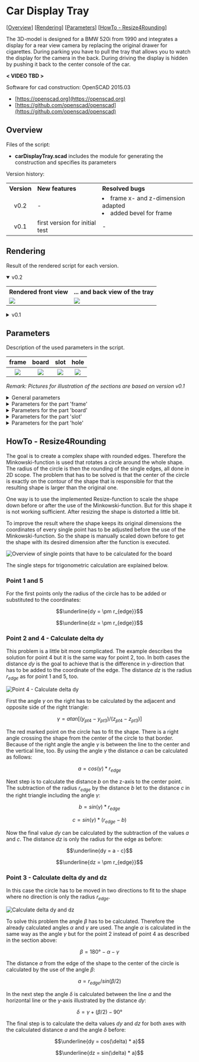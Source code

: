 # Car Display Tray #

[[Overview](#overview)] [[Rendering](#rendering)] [[Parameters](#parameters)] [[HowTo - Resize4Rounding](#howToRounding)]

The 3D-model is designed for a BMW 520i from 1990 and integrates a display for a rear view camera by replacing the original drawer for cigarettes. During parking you have to pull the tray that allows you to watch the display for the camera in the back. During driving the display is hidden by pushing it back to the center console of the car.

__< VIDEO TBD >__

Software for cad construction: OpenSCAD 2015.03
- [https://openscad.org](https://openscad.org)
- [https://github.com/openscad/openscad](https://github.com/openscad/openscad)

<a name="overview"></a>
## Overview ##

Files of the script:

- __carDisplayTray.scad__ includes the module for generating the construction and specifies its parameters

Version history:

<table>
	<tr>
		<th align="center">Version</th>
		<th align="left">New features</th>
		<th align="left">Resolved bugs</th>
	</tr>
	<tr></tr>
	<tr>
		<td align="center">v0.2</td>
		<td align="left">-</td>
		<td align="left">
			<li>frame x- and z-dimension adapted</li>
			<li>added bevel for frame</li>
		</td>
	</tr>
	<tr></tr>
	<tr>
		<td align="center">v0.1</td>
		<td align="left">first version for initial test</td>
		<td align="left">-</td>
	</tr>
</table>

<a name="rendering"></a>
## Rendering

Result of the rendered script for each version.

<details open>
<summary>v0.2</summary>
<table>
	<tr>
		<th align="left">Rendered front view</th>
		<th align="left">... and back view of the tray</th>
	</tr>
	<tr></tr>
	<tr>
		<td><img src="pictures/carDisplayTray_front_v0-2.png"></td>
		<td><img src="pictures/carDisplayTray_back_v0-2.png"></td>
	</tr>
</table>
</details>

<details>
<summary>v0.1</summary>
<table>
	<tr>
		<th align="left">Rendered front view</th>
		<th align="left">... and back view of the tray</th>
	</tr>
	<tr></tr>
	<tr>
		<td><img src="pictures/carDisplayTray_front_v0-1.png"></td>
		<td><img src="pictures/carDisplayTray_back_v0-1.png"></td>
	</tr>
</table>
</details>

<a name="parameters"></a>
## Parameters ##

Description of the used parameters in the script.

<table>
	<tr align="center">
		<th>frame</th>
		<th>board</th>
		<th>slot</th>
		<th>hole</th>
	</tr>
	<tr></tr>
	<tr align="center">
		<th><img src="pictures/carDisplayTray_partFrame_v0-1.png"></th>
		<th><img src="pictures/carDisplayTray_partBoard_v0-1.png"></th>
		<th><img src="pictures/carDisplayTray_partSlot_v0-1.png"></th>
		<th><img src="pictures/carDisplayTray_partHole_v0-1.png"></th>
	</tr>
</table>

_Remark: Pictures for illustration of the sections are based on version v0.1_

<details>
<summary>General parameters</summary>
<br>
<table align="left">
	<tr>
		<th>Name</th>
		<th>Description</th>
	</tr>
	<tr>
		<td>_fn</td>
		<td>Resolution of rounded edges</td>
	</tr>
</table>
<br>
</details>

<details>
<summary>Parameters for the part 'frame'</summary>
<br>
<table align="left">
	<tr>
		<th>Name</th>
		<th>Description</th>
	</tr>
	<tr>
		<td>fr_dim_x</td>
		<td>x-dimension outer edge</td>
	</tr>
	<tr>
		<td>fr_delta_y</td>
		<td>Additional expansion for display in y-dimension</td>
	</tr>
	<tr>
		<td>fr_dim_y1</td>
		<td>y-dimension outer edge left side</td>
	</tr>
	<tr>
		<td>fr_dim_y2</td>
		<td>y-dimension outer edge right side</td>
	</tr>
	<tr>
		<td>fr_dim_z</td>
		<td>z-dimension outer edge</td>
	</tr>
	<tr>
		<td>fr_edge_r</td>
		<td>Radius of the rounded edges</td>
	</tr>
	<tr>
		<td>fr_bevel_y</td>
		<td>Start-position of the bevel in the back</td>
	</tr>
	<tr>
		<td>fr_bevel_angel</td>
		<td>Angle of the bevel (for slot of BMW)</td>
	</tr>
	<tr>
		<td>fr_display_dim_x</td>
		<td>x-dimension of display</td>
	</tr>
	<tr>
		<td>fr_display_dim_y</td>
		<td>y-dimension of display</td>
	</tr>
	<tr>
		<td>fr_display_delta_z</td>
		<td>Distance display from the bottom</td>
	</tr>
	<tr>
		<td>fr_rail_delta_x</td>
		<td>Additional expansion for rail in x-dimension</td>
	</tr>
	<tr>
		<td>fr_rail_pos_x1</td>
		<td>Left position of rail for locking channel</td>
	</tr>
	<tr>
		<td>fr_rail_pos_x2</td>
		<td>Right position of rail for locking channel</td>
	</tr>
	<tr>
		<td>fr_rail_dim_z</td>
		<td>z-dimension of rail</td>
	</tr>
	<tr>
		<td>fr_feet_dim_x</td>
		<td>x-dimension for feet for display at the side</td>
	</tr>
	<tr>
		<td>fr_feet_dim_z</td>
		<td>z-dimension for feet for display at the side</td>
	</tr>
</table>
<br>
</details>

<details>
<summary>Parameters for the part 'board'</summary>
<br>
<table align="left">
	<tr>
		<th>Name</th>
		<th>Description</th>
	</tr>
	<tr>
		<td>bd_pos_x1</td>
		<td>Left position in x-dimension</td>
	</tr>
	<tr>
		<td>bd_pos_x2</td>
		<td>Right position in x-dimension</td>
	</tr>
	<tr>
		<td>bd_pt1_pos_y</td>
		<td>Point 1 position in y-dimension</td>
	</tr>
	<tr>
		<td>bd_pt1_pos_z</td>
		<td>Point 1 position in z-dimension</td>
	</tr>
	<tr>
		<td>bd_pt2_pos_y</td>
		<td>Point 2 position in y-dimension</td>
	</tr>
	<tr>
		<td>bd_pt2_pos_z</td>
		<td>Point 2 position in z-dimension</td>
	</tr>
	<tr>
		<td>bd_pt3_pos_y</td>
		<td>Point 3 position in y-dimension</td>
	</tr>
	<tr>
		<td>bd_pt3_pos_z</td>
		<td>Point 3 position in z-dimension</td>
	</tr>
	<tr>
		<td>bd_pt4_pos_y</td>
		<td>Point 4 position in y-dimension</td>
	</tr>
	<tr>
		<td>bd_pt4_pos_z</td>
		<td>Point 4 position in z-dimension</td>
	</tr>
	<tr>
		<td>bd_pt5_pos_y</td>
		<td>Point 5 position in y-dimension</td>
	</tr>
	<tr>
		<td>bd_pt5_pos_z</td>
		<td>Point 5 position in z-dimension</td>
	</tr>
	<tr>
		<td>bd_edge_r</td>
		<td>Radius of the rounded edges</td>
	</tr>
</table>
<br>
</details>

<details>
<summary>Parameters for the part 'slot'</summary>
<br>
<table align="left">
	<tr>
		<th>Name</th>
		<th>Description</th>
	</tr>
	<tr>
		<td>st_delta_x</td>
		<td>Tolerance for slot in x-dimension</td>
	</tr>
	<tr>
		<td>st_delta_y</td>
		<td>Tolerance for slot in y-dimension</td>
	</tr>
	<tr>
		<td>st_pos_x1</td>
		<td>Left position of slot for fixation in channel</td>
	</tr>
	<tr>
		<td>st_pos_x2</td>
		<td>Right position of slot for fixation in channel</td>
	</tr>
	<tr>
		<td>st_pos_y1</td>
		<td>Front position of slot for fixation in channel</td>
	</tr>
	<tr>
		<td>st_pos_y2</td>
		<td>Back position of slot for fixation in channel</td>
	</tr>
	<tr>
		<td>st_bar_dim_z</td>
		<td>z-dimension of the bar to connect the fixation</td>
	</tr>
</table>
<br>
</details>

<details>
<summary>Parameters for the part 'hole'</summary>
<br>
<table align="left">
	<tr>
		<th>Name</th>
		<th>Description</th>
	</tr>
	<tr>
		<td>hl_connector_d</td>
		<td>Diameter for hole for connector and wire</td>
	</tr>
	<tr>
		<td>hl_connector_dim_x</td>
		<td>x-dimension for hole cutting off the board</td>
	</tr>
</table>
<br>
</details>

<a name="howToRounding"></a>
## HowTo - Resize4Rounding ##

The goal is to create a complex shape with rounded edges. Therefore the Minkowski-function is used that rotates a circle around the whole shape. The radius of the circle is then the rounding of the single edges, all done in 2D scope. The problem that has to be solved is that the center of the circle is exactly on the contour of the shape that is responsible for that the resulting shape is larger than the original one.

One way is to use the implemented Resize-function to scale the shape down before or after the use of the Minkowski-function. But for this shape it is not working sufficient. After resizing the shape is distorted a little bit.

To improve the result where the shape keeps its original dimensions the coordinates of every single point has to be adjusted before the use of the Minkowski-function. So the shape is manually scaled down before to get the shape with its desired dimension after the function is executed.

![Overview of single points that have to be calculated for the board](pictures/carDisplayTray_howtoOverview.png)

The single steps for trigonometric calculation are explained below.

### Point 1 and 5 ###

For the first points only the radius of the circle has to be added or substituted to the coordinates:

$$\underline{dy = \pm r_{edge}}$$

$$\underline{dz = \pm r_{edge}}$$

### Point 2 and 4 - Calculate delta dy ###

This problem is a little bit more complicated. The example describes the solution for point 4 but it is the same way for point 2, too. In both cases the distance $dy$ is the goal to achieve that is the difference in y-direction that has to be added to the coordinate of the edge. The distance $dz$ is the radius $r_{edge}$ as for point 1 and 5, too.

![Point 4 - Calculate delta dy](pictures/carDisplayTray_howtoPoint4.png)

First the angle $\gamma$ on the right has to be calculated by the adjacent and opposite side of the right triangle:

$$\gamma = atan[(y_{pt4} - y_{pt3}) / (z_{pt4} - z_{pt3})]$$

The red marked point on the circle has to fit the shape. There is a right angle crossing the shape from the center of the circle to that border. Because of the right angle the angle $\gamma$ is between the line to the center and the vertical line, too. By using the angle $\gamma$ the distance $a$ can be calculated as follows:

$$a = cos(\gamma) * r_{edge}$$

Next step is to calculate the distance $b$ on the z-axis to the center point. The subtraction of the radius $r_{edge}$ by the distance $b$ let to the distance
$c$ in the right triangle including the angle $\gamma$:

$$b = sin(\gamma) * r_{edge}$$

$$c = sin(\gamma) * (r_{edge} - b)$$

Now the final value $dy$ can be calculated by the subtraction of the values $a$ and $c$. The distance $dz$ is only the radius for the edge as before:

$$\underline{dy = a - c}$$

$$\underline{dz = \pm r_{edge}}$$

### Point 3 - Calculate delta dy and dz ###

In this case the circle has to be moved in two directions to fit to the shape where no direction is only the radius $r_{edge}$.

![Calculate delta dy and dz](pictures/carDisplayTray_howtoPoint3.png)

To solve this problem the angle $\beta$ has to be calculated. Therefore the already calculated angles $\alpha$ and $\gamma$ are used. The angle $\alpha$ is calculated in the same way as the angle $\gamma$ but for the point 2 instead of point 4 as described in the section above:

$$\beta = 180° - \alpha - \gamma$$

The distance $a$ from the edge of the shape to the center of the circle is calculated by the use of the angle $\beta$:

$$a = r_{edge} / sin(\beta / 2)$$

In the next step the angle $\delta$ is calculated between the line $a$ and the horizontal line or the y-axis illustrated by the distance $dy$:

$$\delta = \gamma + (\beta/2) - 90°$$

The final step is to calculate the delta values $dy$ and $dz$ for both axes with the calculated distance $a$ and the angle $\delta$ before:

$$\underline{dy = cos(\delta) * a}$$

$$\underline{dz = sin(\delta) * a}$$